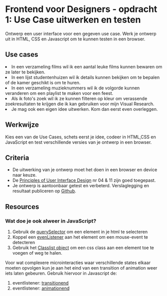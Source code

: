 # Frontend voor Designers - opdracht 1: Use Case uitwerken en testen

Ontwerp een user interface voor een gegeven use case. Werk je ontwerp uit in HTML, CSS en Javascript om te kunnen testen in een browser.

## Use cases
<li>In een verzameling films wil ik een aantal leuke films kunnen bewaren om ze later te bekijken.</li>
<li>In een lijst studentenhuizen wil ik details kunnen bekijken om te bepalen of de kamer geschikt is om te huren.</li>
<li>In een verzameling muzieknummers wil ik de volgorde kunnen veranderen om een playlist te maken voor een feest.</li>
<li>Als ik foto's zoek wil ik ze kunnen filteren op kleur om verassende zoekresultaten te krijgen die ik kan gebruiken voor mijn Visual Research.</li>
<li>Je mag ook een eigen idee uitwerken. Kom dan eerst even overleggen.</li>

## Werkwijze
Kies een van de Use Cases, schets eerst je idee, codeer in HTML,CSS en JavaScript en test verschillende versies van je ontwerp in een browser.

## Criteria

- De uitwerking van je ontwerp moet het doen in een browser en device naar keuze.
- De [Principles of User Interface Design](http://bokardo.com/principles-of-user-interface-design/) nr 04 & 11 zijn goed toegepast.
- Je ontwerp is aantoonbaar getest en verbeterd. Verslaglegging en resultaat publiceren op [Github](https://github.com).

## Resources

### Wat doe je ook alweer in JavaScript?

1. Gebruik de [querySelector](https://developer.mozilla.org/en-US/docs/Web/API/Document/querySelector) om een element in je html te selecteren
2. Koppel een [evenListener](https://developer.mozilla.org/en-US/docs/Web/API/Element/click_event) aan het element om een mouse-event te detecteren
3. Gebruik het [Classlist object](https://developer.mozilla.org/en-US/docs/Web/API/Element/classList) om een css class aan een element toe te voegen of weg te halen.

Voor wat complexere microinteracties waar verschillende states elkaar moeten opvolgen kun je aan het eind van een transition of animation weer iets laten gebeuren. Gebruik hiervoor in Javascript de:

1. eventlistener: [transitionend](https://developer.mozilla.org/en-US/docs/Web/API/HTMLElement/transitionend_event)
2. eventlistener: [animationend](https://developer.mozilla.org/en-US/docs/Web/API/HTMLElement/animationend_event)
